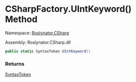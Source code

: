 # CSharpFactory\.UIntKeyword\(\) Method

Namespace: [Roslynator.CSharp](../../README.md)

Assembly: Roslynator\.CSharp\.dll

```csharp
public static SyntaxToken UIntKeyword()
```

### Returns

[SyntaxToken](https://docs.microsoft.com/en-us/dotnet/api/microsoft.codeanalysis.syntaxtoken)


